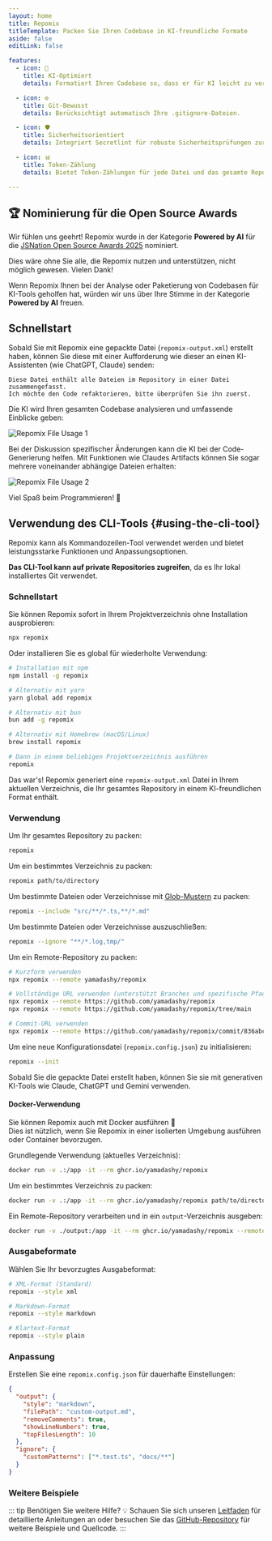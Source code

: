 ```yaml
---
layout: home
title: Repomix
titleTemplate: Packen Sie Ihren Codebase in KI-freundliche Formate
aside: false
editLink: false

features:
  - icon: 🤖
    title: KI-Optimiert
    details: Formatiert Ihren Codebase so, dass er für KI leicht zu verstehen und zu verarbeiten ist.

  - icon: ⚙️
    title: Git-Bewusst
    details: Berücksichtigt automatisch Ihre .gitignore-Dateien.

  - icon: 🛡️
    title: Sicherheitsorientiert
    details: Integriert Secretlint für robuste Sicherheitsprüfungen zur Erkennung und Verhinderung der Aufnahme sensibler Informationen.

  - icon: 📊
    title: Token-Zählung
    details: Bietet Token-Zählungen für jede Datei und das gesamte Repository, nützlich für LLM-Kontextgrenzen.

---
```


<div class="cli-section">

## 🏆 Nominierung für die Open Source Awards

Wir fühlen uns geehrt! Repomix wurde in der Kategorie **Powered by AI** für die [JSNation Open Source Awards 2025](https://osawards.com/javascript/) nominiert.

Dies wäre ohne Sie alle, die Repomix nutzen und unterstützen, nicht möglich gewesen. Vielen Dank!

Wenn Repomix Ihnen bei der Analyse oder Paketierung von Codebasen für KI-Tools geholfen hat, würden wir uns über Ihre Stimme in der Kategorie **Powered by AI** freuen.

## Schnellstart

Sobald Sie mit Repomix eine gepackte Datei (`repomix-output.xml`) erstellt haben, können Sie diese mit einer Aufforderung wie dieser an einen KI-Assistenten (wie ChatGPT, Claude) senden:

```
Diese Datei enthält alle Dateien im Repository in einer Datei zusammengefasst.
Ich möchte den Code refaktorieren, bitte überprüfen Sie ihn zuerst.
```

Die KI wird Ihren gesamten Codebase analysieren und umfassende Einblicke geben:

![Repomix File Usage 1](/images/docs/repomix-file-usage-1.png)

Bei der Diskussion spezifischer Änderungen kann die KI bei der Code-Generierung helfen. Mit Funktionen wie Claudes Artifacts können Sie sogar mehrere voneinander abhängige Dateien erhalten:

![Repomix File Usage 2](/images/docs/repomix-file-usage-2.png)

Viel Spaß beim Programmieren! 🚀

## Verwendung des CLI-Tools {#using-the-cli-tool}

Repomix kann als Kommandozeilen-Tool verwendet werden und bietet leistungsstarke Funktionen und Anpassungsoptionen.

**Das CLI-Tool kann auf private Repositories zugreifen**, da es Ihr lokal installiertes Git verwendet.

### Schnellstart

Sie können Repomix sofort in Ihrem Projektverzeichnis ohne Installation ausprobieren:

```bash
npx repomix
```

Oder installieren Sie es global für wiederholte Verwendung:

```bash
# Installation mit npm
npm install -g repomix

# Alternativ mit yarn
yarn global add repomix

# Alternativ mit bun
bun add -g repomix

# Alternativ mit Homebrew (macOS/Linux)
brew install repomix

# Dann in einem beliebigen Projektverzeichnis ausführen
repomix
```

Das war's! Repomix generiert eine `repomix-output.xml` Datei in Ihrem aktuellen Verzeichnis, die Ihr gesamtes Repository in einem KI-freundlichen Format enthält.

### Verwendung

Um Ihr gesamtes Repository zu packen:

```bash
repomix
```

Um ein bestimmtes Verzeichnis zu packen:

```bash
repomix path/to/directory
```

Um bestimmte Dateien oder Verzeichnisse mit [Glob-Mustern](https://github.com/mrmlnc/fast-glob?tab=readme-ov-file#pattern-syntax) zu packen:

```bash
repomix --include "src/**/*.ts,**/*.md"
```

Um bestimmte Dateien oder Verzeichnisse auszuschließen:

```bash
repomix --ignore "**/*.log,tmp/"
```

Um ein Remote-Repository zu packen:
```bash
# Kurzform verwenden
npx repomix --remote yamadashy/repomix

# Vollständige URL verwenden (unterstützt Branches und spezifische Pfade)
npx repomix --remote https://github.com/yamadashy/repomix
npx repomix --remote https://github.com/yamadashy/repomix/tree/main

# Commit-URL verwenden
npx repomix --remote https://github.com/yamadashy/repomix/commit/836abcd7335137228ad77feb28655d85712680f1
```

Um eine neue Konfigurationsdatei (`repomix.config.json`) zu initialisieren:

```bash
repomix --init
```

Sobald Sie die gepackte Datei erstellt haben, können Sie sie mit generativen KI-Tools wie Claude, ChatGPT und Gemini verwenden.

#### Docker-Verwendung

Sie können Repomix auch mit Docker ausführen 🐳  
Dies ist nützlich, wenn Sie Repomix in einer isolierten Umgebung ausführen oder Container bevorzugen.

Grundlegende Verwendung (aktuelles Verzeichnis):

```bash
docker run -v .:/app -it --rm ghcr.io/yamadashy/repomix
```

Um ein bestimmtes Verzeichnis zu packen:
```bash
docker run -v .:/app -it --rm ghcr.io/yamadashy/repomix path/to/directory
```

Ein Remote-Repository verarbeiten und in ein `output`-Verzeichnis ausgeben:

```bash
docker run -v ./output:/app -it --rm ghcr.io/yamadashy/repomix --remote https://github.com/yamadashy/repomix
```

### Ausgabeformate

Wählen Sie Ihr bevorzugtes Ausgabeformat:

```bash
# XML-Format (Standard)
repomix --style xml

# Markdown-Format
repomix --style markdown

# Klartext-Format
repomix --style plain
```

### Anpassung

Erstellen Sie eine `repomix.config.json` für dauerhafte Einstellungen:

```json
{
  "output": {
    "style": "markdown",
    "filePath": "custom-output.md",
    "removeComments": true,
    "showLineNumbers": true,
    "topFilesLength": 10
  },
  "ignore": {
    "customPatterns": ["*.test.ts", "docs/**"]
  }
}
```

### Weitere Beispiele
::: tip Benötigen Sie weitere Hilfe? 💡
Schauen Sie sich unseren [Leitfaden](./guide/) für detaillierte Anleitungen an oder besuchen Sie das [GitHub-Repository](https://github.com/yamadashy/repomix) für weitere Beispiele und Quellcode.
:::

</div>        
